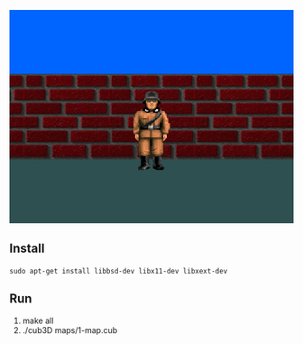 ![](https://github.com/froyzan/minilibx_x11/blob/main/screenshot.jpg)

## Install
`sudo apt-get install libbsd-dev libx11-dev libxext-dev`

## Run
1. make all
2. ./cub3D maps/1-map.cub
